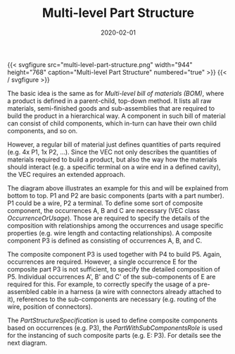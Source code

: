 ﻿---
title: Multi-level Part Structure
toc: false
type: specs
layout: diagram
date: "2020-02-01"
draft: false
specification: VEC
version: 1.2.0
documentType: "Recommendation"
elementType: Diagram
classes:
menu:
  VEC-1.2.0:    
    parent: composite-part-descriptions
    identifier: composite-part-descriptions/multi-level-part-structure
    weight: 1010001 

# Prev/next pager order (if `docs_section_pager` enabled in `params.toml`)
weight: 1010001
---
{{< svgfigure src="multi-level-part-structure.png" width="944" height="768" caption="Multi-level Part Structure" numbered="true" >}}
{{< / svgfigure >}}
<p> The basic idea is the same as for <i>Multi-level bill of materials (BOM)</i>, where a product is defined in a parent-child, top-down method. It lists all raw materials, semi-finished goods and sub-assemblies that are required to build the product in a hierarchical way. A component in such bill of material can consist of child components, which in-turn can have their own child components, and so on.      </p>      <p> However, a regular bill of material just defines quantities of parts required (e.g. 4x P1, 1x P2, ...). Since the VEC not only describes the quantities of materials required to build a product, but also the way how the materials should interact (e.g. a specific terminal on a wire end in a defined cavity), the VEC&#160;requires an extended approach.      </p>      <p> The diagram above illustrates an example for this and will be explained from bottom to top. P1 and P2 are basic components (parts with a part number). P1 could be a wire, P2 a terminal. To define some sort of composite component, the occurrences A, B and C are necessary (VEC class <i>OccurrenceOrUsage</i>). Those are required to specify the details of the composition with relationships among the occurrences and usage specific properties (e.g. wire length and contacting relationships). A composite component&#160;P3 is defined as consisting of occurrences A, B, and C.      </p>      <p> The composite component P3 is used together with P4 to build P5. Again, occurrences are required. However, a single occurrence E for the composite part P3 is not sufficient, to specify the detailed composition of P5. Individual occurrences A', B' and C' of the sub-components of E are required for this. For example, to correctly specify the usage of a pre-assembled cable in a harness (a wire with connectors already attached to it), references to the sub-components are necessary (e.g. routing of the wire, position of connectors).      </p>      <p> The <i>PartStructureSpecification </i>is used to define composite components based on occurrences (e.g. P3), the <i>PartWithSubComponentsRole</i> is used for the instancing of such composite parts (e.g. E: P3). For details see the next diagram.      </p>      <p> &#160;      </p>